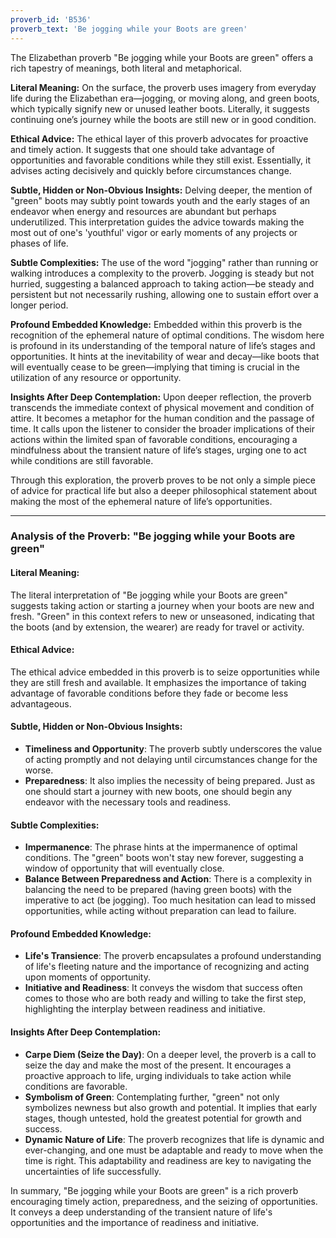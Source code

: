 ```yaml
---
proverb_id: 'B536'
proverb_text: 'Be jogging while your Boots are green'
---
```


The Elizabethan proverb "Be jogging while your Boots are green" offers a rich tapestry of meanings, both literal and metaphorical.

**Literal Meaning:**
On the surface, the proverb uses imagery from everyday life during the Elizabethan era—jogging, or moving along, and green boots, which typically signify new or unused leather boots. Literally, it suggests continuing one’s journey while the boots are still new or in good condition.

**Ethical Advice:**
The ethical layer of this proverb advocates for proactive and timely action. It suggests that one should take advantage of opportunities and favorable conditions while they still exist. Essentially, it advises acting decisively and quickly before circumstances change.

**Subtle, Hidden or Non-Obvious Insights:**
Delving deeper, the mention of "green" boots may subtly point towards youth and the early stages of an endeavor when energy and resources are abundant but perhaps underutilized. This interpretation guides the advice towards making the most out of one's 'youthful' vigor or early moments of any projects or phases of life.

**Subtle Complexities:**
The use of the word "jogging" rather than running or walking introduces a complexity to the proverb. Jogging is steady but not hurried, suggesting a balanced approach to taking action—be steady and persistent but not necessarily rushing, allowing one to sustain effort over a longer period.

**Profound Embedded Knowledge:**
Embedded within this proverb is the recognition of the ephemeral nature of optimal conditions. The wisdom here is profound in its understanding of the temporal nature of life’s stages and opportunities. It hints at the inevitability of wear and decay—like boots that will eventually cease to be green—implying that timing is crucial in the utilization of any resource or opportunity.

**Insights After Deep Contemplation:**
Upon deeper reflection, the proverb transcends the immediate context of physical movement and condition of attire. It becomes a metaphor for the human condition and the passage of time. It calls upon the listener to consider the broader implications of their actions within the limited span of favorable conditions, encouraging a mindfulness about the transient nature of life’s stages, urging one to act while conditions are still favorable.

Through this exploration, the proverb proves to be not only a simple piece of advice for practical life but also a deeper philosophical statement about making the most of the ephemeral nature of life’s opportunities.

---

### Analysis of the Proverb: "Be jogging while your Boots are green"

#### Literal Meaning:

The literal interpretation of "Be jogging while your Boots are green" suggests taking action or starting a journey when your boots are new and fresh. "Green" in this context refers to new or unseasoned, indicating that the boots (and by extension, the wearer) are ready for travel or activity.

#### Ethical Advice:

The ethical advice embedded in this proverb is to seize opportunities while they are still fresh and available. It emphasizes the importance of taking advantage of favorable conditions before they fade or become less advantageous.

#### Subtle, Hidden or Non-Obvious Insights:

- **Timeliness and Opportunity**: The proverb subtly underscores the value of acting promptly and not delaying until circumstances change for the worse.
- **Preparedness**: It also implies the necessity of being prepared. Just as one should start a journey with new boots, one should begin any endeavor with the necessary tools and readiness.

#### Subtle Complexities:

- **Impermanence**: The phrase hints at the impermanence of optimal conditions. The "green" boots won't stay new forever, suggesting a window of opportunity that will eventually close.
- **Balance Between Preparedness and Action**: There is a complexity in balancing the need to be prepared (having green boots) with the imperative to act (be jogging). Too much hesitation can lead to missed opportunities, while acting without preparation can lead to failure.

#### Profound Embedded Knowledge:

- **Life's Transience**: The proverb encapsulates a profound understanding of life's fleeting nature and the importance of recognizing and acting upon moments of opportunity.
- **Initiative and Readiness**: It conveys the wisdom that success often comes to those who are both ready and willing to take the first step, highlighting the interplay between readiness and initiative.

#### Insights After Deep Contemplation:

- **Carpe Diem (Seize the Day)**: On a deeper level, the proverb is a call to seize the day and make the most of the present. It encourages a proactive approach to life, urging individuals to take action while conditions are favorable.
- **Symbolism of Green**: Contemplating further, "green" not only symbolizes newness but also growth and potential. It implies that early stages, though untested, hold the greatest potential for growth and success.
- **Dynamic Nature of Life**: The proverb recognizes that life is dynamic and ever-changing, and one must be adaptable and ready to move when the time is right. This adaptability and readiness are key to navigating the uncertainties of life successfully.

In summary, "Be jogging while your Boots are green" is a rich proverb encouraging timely action, preparedness, and the seizing of opportunities. It conveys a deep understanding of the transient nature of life's opportunities and the importance of readiness and initiative.
